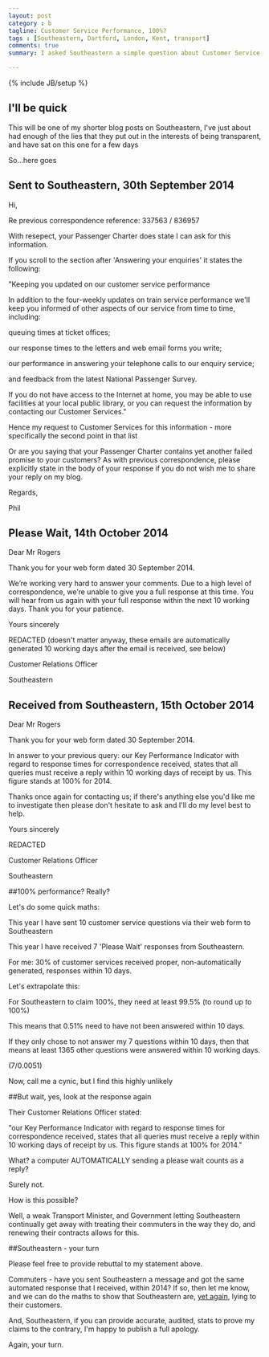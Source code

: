 ```yaml
---
layout: post
category : b
tagline: Customer Service Performance, 100%?
tags : [Southeastern, Dartford, London, Kent, transport]
comments: true
summary: I asked Southeastern a simple question about Customer Service performance. I believe they lied, read on for why

---
```


{% include JB/setup %}

## I'll be quick

This will be one of my shorter blog posts on Southeastern, I've just about had enough of the lies that they put out in the interests of being transparent, and have sat on this one for a few days

So...here goes

## Sent to Southeastern, 30th September 2014

Hi, 

Re previous correspondence reference: 337563 / 836957 

With resepect, your Passenger Charter does state I can ask for this information. 

If you scroll to the section after 'Answering your enquiries' it states the following: 

"Keeping you updated on our customer service performance 

In addition to the four-weekly updates on train service performance we'll keep you informed of other aspects of our service from time to time, including: 

queuing times at ticket offices; 

our response times to the letters and web email forms you write; 

our performance in answering your telephone calls to our enquiry service; 

and feedback from the latest National Passenger Survey. 

If you do not have access to the Internet at home, you may be able to use facilities at your local public library, or you can request the information by contacting our Customer Services." 

Hence my request to Customer Services for this information - more specifically the second point in that list 

Or are you saying that your Passenger Charter contains yet another failed promise to your customers? As with previous correspondence, please explicitly state in the body of your response if you do not wish me to share your reply on my blog. 

Regards, 

Phil


## Please Wait, 14th October 2014

Dear Mr Rogers
 
Thank you for your web form dated 30 September 2014.
 
We’re working very hard to answer your comments. Due to a high level of correspondence, we’re unable to give you a full response at this time. You will hear from us again with your full response within the next 10 working days. Thank you for your patience.
 
Yours sincerely
 
 
REDACTED (doesn't matter anyway, these emails are automatically generated 10 working days after the email is received, see below) 

Customer Relations Officer

Southeastern


## Received from Southeastern, 15th October 2014


Dear Mr Rogers
 
Thank you for your web form dated 30 September 2014.
 
In answer to your previous query: our Key Performance Indicator with regard to response times for correspondence received, states that all queries must receive a reply within 10 working days of receipt by us. This figure stands at 100% for 2014.
 
Thanks once again for contacting us; if there's anything else you'd like me to investigate then please don't hesitate to ask and I'll do my level best to help.
 
Yours sincerely
 
 
REDACTED

Customer Relations Officer

Southeastern

##100% performance? Really?

Let's do some quick maths:

This year I have sent 10 customer service questions via their web form to Southeastern

This year I have received 7 'Please Wait' responses from Southeastern.

For me: 30% of customer services received proper, non-automatically generated, responses within 10 days.

Let's extrapolate this:

For Southeastern to claim 100%, they need at least 99.5% (to round up to 100%)

This means that 0.51% need to have not been answered within 10 days.

If they only chose to not answer my 7 questions within 10 days, then that means at least 1365 other questions were answered within 10 working days.

(7/0.0051)

Now, call me a cynic, but I find this highly unlikely

##But wait, yes, look at the response again

Their Customer Relations Officer stated:

"our Key Performance Indicator with regard to response times for correspondence received, states that all queries must receive a reply within 10 working days of receipt by us. This figure stands at 100% for 2014."

What? a computer AUTOMATICALLY sending a please wait counts as a reply?

Surely not.

How is this possible?

Well, a weak Transport Minister, and Government letting Southeastern continually get away with treating their commuters in the way they do, and renewing their contracts allows for this.

##Southeastern - your turn

Please feel free to provide rebuttal to my statement above.

Commuters - have you sent Southeastern a message and got the same automated response that I received, within 2014? If so, then let me know, and we can do the maths to show that Southeastern are, [yet again](http://www.philrogers.me/1028a), lying to their customers.

And, Southeastern, if you can provide accurate, audited, stats to prove my claims to the contrary, I'm happy to publish a full apology.

Again, your turn.